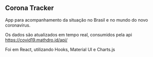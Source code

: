 ## Corona Tracker

App para acompanhamento da situação no Brasil e no mundo do novo coronavírus. 

Os dados são atualizados em tempo real, consumidos pela api https://covid19.mathdro.id/api/

Foi em React, utilizando Hooks, Material UI e Charts.js